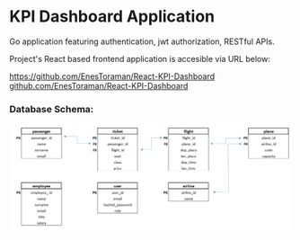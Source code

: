 # KPI Dashboard Application
Go application featuring authentication, jwt authorization, RESTful APIs.

Project's React based frontend application is accesible via URL below:

https://github.com/EnesToraman/React-KPI-Dashboard
[github.com/EnesToraman/React-KPI-Dashboard](https://github.com/EnesToraman/React-KPI-Dashboard)

### Database Schema:

![Database Schema](/sql-script/database-schema.png)
